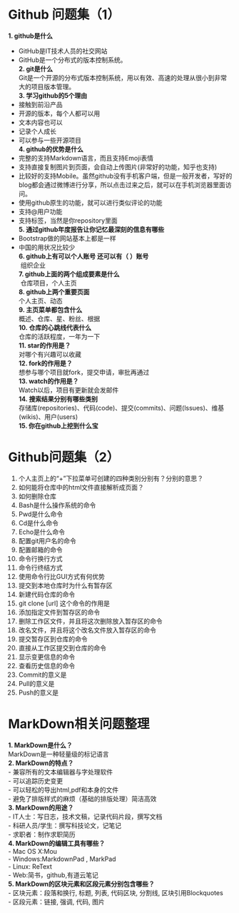 #  Github 问题集（1）
**1. github是什么**      
  - GitHub是IT技术人员的社交网站
  - GitHub是一个分布式的版本控制系统。  
**2. git是什么**    
  Git是一个开源的分布式版本控制系统，用以有效、高速的处理从很小到非常大的项目版本管理。  
**3. 学习github的5个理由**  
  - 接触到前沿产品
  - 开源的版本，每个人都可以用
  - 文本内容也可以
  - 记录个人成长
  - 可以参与一些开源项目  
**4. github的优势是什么**  
  - 完整的支持Markdown语言，而且支持Emoji表情
  - 支持直接复制图片到页面，会自动上传图片(非常好的功能，知乎也支持)
  - 比较好的支持Mobile。虽然github没有手机客户端，但是一般开发者，写好的blog都会通过微博进行分享，所以点击过来之后，就可以在手机浏览器里面访问。
  - 使用github原生的功能，就可以进行类似评论的功能
  - 支持@用户功能
  - 支持标签，当然是你repository里面  
**5. 通过github年度报告让你记忆最深刻的信息有哪些**  
  - Bootstrap做的网站基本上都是一样
  - 中国的用状况比较少  
**6. github上有可以个人账号 还可以有（  ）账号**  
  组织企业  
**7. github上面的两个组成要素是什么**  
  仓库项目，个人主页  
**8. github上两个重要页面**  
  个人主页、动态  
**9. 主页菜单都包含什么**  
  概述、仓库、星、粉丝、根据  
**10. 仓库的心跳线代表什么**  
  仓库的活跃程度，一年为一下  
**11. star的作用是？**  
  对哪个有兴趣可以收藏  
**12. fork的作用是？**  
  想参与哪个项目就fork，提交申请，审批再通过  
**13. watch的作用是？**  
  Watch以后，项目有更新就会发邮件  
**14. 搜索结果分别有哪些类别**  
  存储库(repositories)、代码(code)、提交(commits)、问题(lssues)、维基(wikis)、用户(users)  
**15. 你在github上挖到什么宝**  
  


# Github问题集（2）

1.	个人主页上的“+”下拉菜单可创建的四种类别分别有？分别的意思？
14.	如何能将仓库中的html文件直接解析成页面？
15.	如何删除仓库
16.	Bash是什么操作系统的命令
17.	Pwd是什么命令
18.	Cd是什么命令
19.	Echo是什么命令
20.	配置git用户名的命令
21.	配置邮箱的命令
22.	命令行换行方式
23.	命令行终结方式
24.	使用命令行比GUI方式有何优势
25.	提交到本地仓库时为什么有暂存区
26.	新建代码仓库的命令
27.	git clone [url] 这个命令的作用是
28.	添加指定文件到暂存区的命令
29.	删除工作区文件，并且将这次删除放入暂存区的命令
30.	改名文件，并且将这个改名文件放入暂存区的命令
31.	提交暂存区到仓库的命令
32.	直接从工作区提交到仓库的命令
33.	显示变更信息的命令
34.	查看历史信息的命令
35.	Commit的意义是
36.	Pull的意义是
37.	Push的意义是


# MarkDown相关问题整理
**1.	MarkDown是什么？**    
    MarkDown是一种轻量级的标记语言  
**2.	MarkDown的特点？**  
    - 兼容所有的文本编辑器与字处理软件  
    - 可以追踪历史变更  
    - 可以轻松的导出html,pdf和本身的文件  
    - 避免了排版样式的麻烦（基础的排版处理）简洁高效  
**3.	MarkDown的用途？**  
    - IT人士：写日志，技术文稿，记录代码片段，撰写文档  
    - 科研人员/学生：撰写科技论文，记笔记  
    - 求职者：制作求职简历  
**4.	MarkDown的编辑工具有哪些？**  
    - Mac OS X:Mou  
    - Windows:MarkdownPad , MarkPad  
    - Linux: ReText  
    - Web:简书，github,有道云笔记  
**5.	MarkDown的区块元素和区段元素分别包含哪些？**  
    - 区块元素：段落和换行, 标题, 列表, 代码区块, 分割线, 区块引用Blockquotes  
    - 区段元素：链接, 强调, 代码, 图片
  
